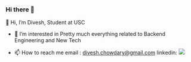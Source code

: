### Hi there 👋
👋 Hi, I’m Divesh,
Student at USC
- 👀 I’m interested in
Pretty much everything related to Backend Engineering and New Tech

- 📫 How to reach me
email : divesh.chowdary@gmail.com
linkedin: <img src="{[https://img.shields.io/badge/LinkedIn-0077B5?style=for-the-badge&logo=linkedin&logoColor=white](https://www.linkedin.com/in/divesh-chowdary/)}"/>
<!--
**FrostGod/FrostGod** is a ✨ _special_ ✨ repository because its `README.md` (this file) appears on your GitHub profile.

Here are some ideas to get you started:

- 🔭 I’m currently working on ...
- 🌱 I’m currently learning ...
- 👯 I’m looking to collaborate on ...
- 🤔 I’m looking for help with ...
- 💬 Ask me about ...
- 📫 How to reach me: ...
- 😄 Pronouns: ...
- ⚡ Fun fact: ...
-->
